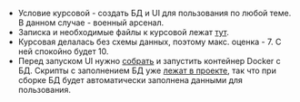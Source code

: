 - Условие курсовой - создать БД и UI для пользования по любой теме. В данном случае - военный арсенал.
- Записка и необходимые файлы к курсовой лежат [тут](assets/files).
- Курсовая делалась без схемы данных, поэтому макс. оценка - 7. С ней спокойно будет 10.
- Перед запуском UI нужно [собрать](src/compose.yaml) и запустить контейнер Docker с БД. Скрипты с заполнением БД уже [лежат в проекте](src/inits/), так что при сборке БД будет автоматически заполнена данными для пользования. 